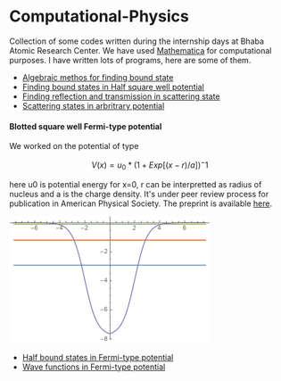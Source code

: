 # Computational-Physics
Collection of some codes written during the internship days at Bhaba Atomic Research Center. We have used [Mathematica](http://www.wolfram.com/mathematica/) for computational purposes. I have written lots of programs, here are some of them.

* [Algebraic methos for finding bound state](https://github.com/t-gos7/Computational-Physics/blob/master/AlgebraicMethod.nb)
* [Finding bound states in Half square well potential](https://github.com/t-gos7/Computational-Physics/blob/master/BoundStates-in-Half-square-well.nb)
* [Finding reflection and transmission in scattering state](https://github.com/t-gos7/Computational-Physics/blob/master/Scattering-Reflection-and-transmission.nb)
* [Scattering states in arbritrary potential](https://github.com/t-gos7/Computational-Physics/blob/master/Arbritrary-potential-Scattering-state.nb)

#### Blotted square well Fermi-type potential
We worked on the potential of type 
```math
V(x)=u_0 * (1+Exp[(x-r)/a])^-1 
```
here u0 is potential energy for x=0, r can be interpretted as radius of nucleus and a is the charge density. It's under peer review process for publication in American Physical Society. The preprint is available [here](https://arxiv.org/abs/1904.02284). 

![Blotted square well potential for r=2,a=0.5](https://github.com/t-gos7/Computational-Physics/blob/master/fermi.png)

* [Half bound states in Fermi-type potential](https://github.com/t-gos7/Computational-Physics/blob/master/Fermi-half-bound-state.nb)
* [Wave functions in Fermi-type potential](https://github.com/t-gos7/Computational-Physics/blob/master/FermiPotential-GaussHyperGeometricFunc.nb)

